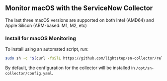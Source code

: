 ## Monitor macOS with the ServiceNow Collector

The last three macOS versions are supported on both Intel (AMD64) and Apple Silicon (ARM-based: M1, M2, etc)

### Install for macOS Monitoring

To install using an automated script, run:

```sh
sudo sh -c "$(curl -fsSlL https://github.com/lightstep/sn-collector/releases/latest/download/install_macos.sh)" install_macos.sh
```

By default, the configuration for the collector will be installed in `/opt/sn-collector/config.yaml`.
